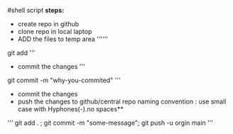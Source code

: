 #shell script
**steps:**
* create repo in github
* clone repo in local laptop
* ADD the files to temp area
''''''

git add<file-name>
'''

* commit the changes
'''

git commit -m "why-you-commited"
'''
* commit the changes
* push the changes to github/central repo
naming convention : use small case with Hyphones(-).no spaces**

'''
git add . ;
git commit -m "some-message"; git push -u orgin main
'''
